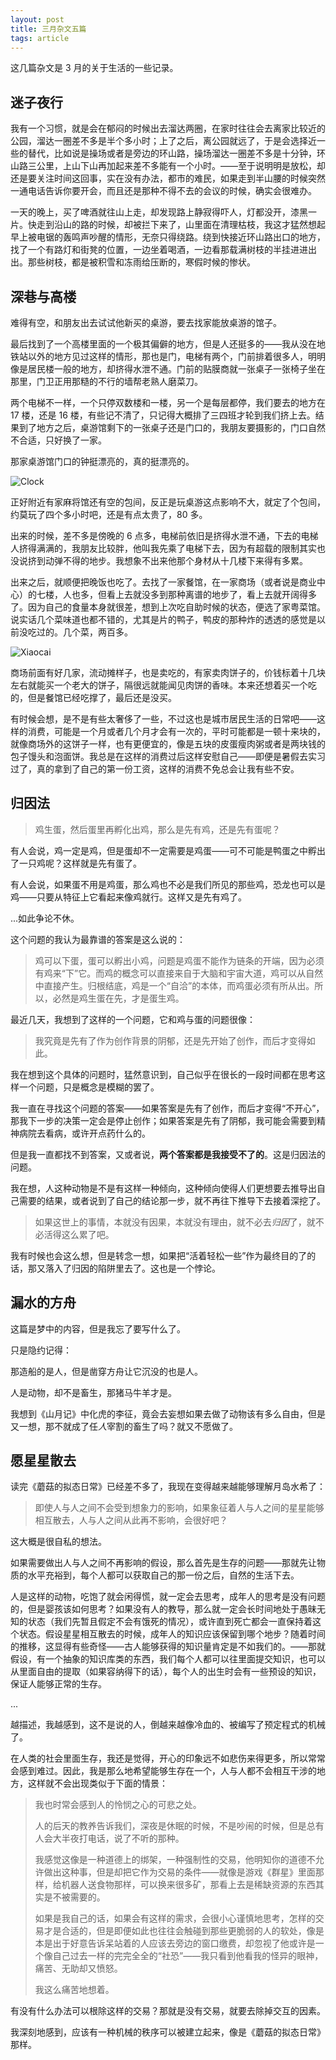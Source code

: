 ```yaml
---
layout: post
title: 三月杂文五篇
tags: article
---
```


这几篇杂文是 3 月的关于生活的一些记录。

## 迷子夜行

我有一个习惯，就是会在郁闷的时候出去溜达两圈，在家时往往会去离家比较近的公园，溜达一圈差不多是半个多小时；上了之后，离公园就远了，于是会选择近一些的替代，比如说是操场或者是旁边的环山路，操场溜达一圈差不多是十分钟，环山路三公里，上山下山再加起来差不多能有一个小时。——至于说明明是放松，却还是要关注时间这回事，实在没有办法，都市的难民，如果走到半山腰的时候突然一通电话告诉你要开会，而且还是那种不得不去的会议的时候，确实会很难办。

一天的晚上，买了啤酒就往山上走，却发现路上静寂得吓人，灯都没开，漆黑一片。快走到沿山的路的时候，却被拦下来了，山里面在清理枯枝，我这才猛然想起早上被电锯的轰鸣声吵醒的情形，无奈只得绕路。绕到快接近环山路出口的地方，找了一个有路灯和街凳的位置，一边坐着喝酒，一边看那载满树枝的半挂进进出出。那些树枝，都是被积雪和冻雨给压断的，寒假时候的惨状。

## 深巷与高楼

难得有空，和朋友出去试试他新买的桌游，要去找家能放桌游的馆子。

最后找到了一个高楼里面的一个极其偏僻的地方，但是人还挺多的——我从没在地铁站以外的地方见过这样的情形，那也是门，电梯有两个，门前排着很多人，明明像是居民楼一般的地方，却挤得水泄不通。门前的贴膜商就一张桌子一张椅子坐在那里，门卫正用那糙的不行的墙帮老熟人磨菜刀。

两个电梯不一样，一个只停双数楼和一楼，另一个是每层都停，我们要去的地方在 17 楼，还是 16 楼，有些记不清了，只记得大概排了三四班才轮到我们挤上去。结果到了地方之后，桌游馆剩下的一张桌子还是门口的，我朋友要摄影的，门口自然不合适，只好换了一家。

那家桌游馆门口的钟挺漂亮的，真的挺漂亮的。

![Clock](/assests/images/clock.jpg)

正好附近有家麻将馆还有空的包间，反正是玩桌游这点影响不大，就定了个包间，约莫玩了四个多小时吧，还是有点太贵了，80 多。

出来的时候，差不多是傍晚的 6 点多，电梯前依旧是挤得水泄不通，下去的电梯人挤得满满的，我朋友比较胖，他叫我先乘了电梯下去，因为有超载的限制其实也没说挤到动弹不得的地步。我想象不出来他那个身材从十几楼下来得有多累。

出来之后，就顺便把晚饭也吃了。去找了一家餐馆，在一家商场（或者说是商业中心）的七楼，人也多，但看上去就没多到那种离谱的地步了，看上去就开阔得多了。因为自己的食量本身就很差，想到上次吃自助时候的状态，便选了家粤菜馆。说实话几个菜味道也都不错的，尤其是片的鸭子，鸭皮的那种炸的透透的感觉是以前没吃过的。几个菜，两百多。

![Xiaocai](/assests/images/xiaocai.jpg)

商场前面有好几家，流动摊样子，也是卖吃的，有家卖肉饼子的，价钱标着十几块左右就能买一个老大的饼子，隔很远就能闻见肉饼的香味。本来还想着买一个吃的，但是餐馆已经吃撑了，最后还是没买。

有时候会想，是不是有些太奢侈了一些，不过这也是城市居民生活的日常吧——这样的消费，可能是一个月或者几个月才会有一次的，平时可能都是一顿十来块的，就像商场外的这饼子一样，也有更便宜的，像是五块的皮蛋瘦肉粥或者是两块钱的包子馒头和泡面饼。我总是在这样的消费过后这样安慰自己——即便是暑假去实习过了，真的拿到了自己的第一份工资，这样的消费不免总会让我有些不安。

## 归因法

> 鸡生蛋，然后蛋里再孵化出鸡，那么是先有鸡，还是先有蛋呢？

有人会说，鸡一定是鸡，但是蛋却不一定需要是鸡蛋——可不可能是鸭蛋之中孵出了一只鸡呢？这样就是先有蛋了。

有人会说，如果蛋不用是鸡蛋，那么鸡也不必是我们所见的那些鸡，恐龙也可以是鸡——只要从特征上它看起来像鸡就行。这样又是先有鸡了。

...如此争论不休。

这个问题的我认为最靠谱的答案是这么说的：

> 鸡可以下蛋，蛋可以孵出小鸡，问题是鸡蛋不能作为链条的开端，因为必须有鸡来“下”它。而鸡的概念可以直接来自于大脑和宇宙大道，鸡可以从自然中直接产生。归根结底，鸡是一个“自洽”的本体，而鸡蛋必须有所从出。所以，必然是鸡生蛋在先，才是蛋生鸡。

最近几天，我想到了这样的一个问题，它和鸡与蛋的问题很像：

> 我究竟是先有了作为创作背景的阴郁，还是先开始了创作，而后才变得如此。

我在想到这个具体的问题时，猛然意识到，自己似乎在很长的一段时间都在思考这样一个问题，只是概念是模糊的罢了。

我一直在寻找这个问题的答案——如果答案是先有了创作，而后才变得“不开心”，那我下一步的决策一定会是停止创作；如果答案是先有了阴郁，我可能会需要到精神病院去看病，或许开点药什么的。

但是我一直都找不到答案，又或者说，**两个答案都是我接受不了的**。这是归因法的问题。

我在想，人这种动物是不是有这样一种倾向，这种倾向使得人们更想要去推导出自己需要的结果，或者说到了自己的结论那一步，就不再往下推导下去接着深挖了。

> 如果这世上的事情，本就没有因果，本就没有理由，就不必去*归因*了，就不必活得这么累了吧。

我有时候也会这么想，但是转念一想，如果把“活着轻松一些”作为最终目的了的话，那又落入了归因的陷阱里去了。这也是一个悖论。

## 漏水的方舟

这篇是梦中的内容，但是我忘了要写什么了。

只是隐约记得：

那造船的是人，但是凿穿方舟让它沉没的也是人。

人是动物，却不是畜生，那猪马牛羊才是。

我想到《山月记》中化虎的李征，竟会去妄想如果去做了动物该有多么自由，但是又一想，那不就成了任*人*宰割的畜生了吗？就又不愿做了。

## 愿星星散去

读完《蘑菇的拟态日常》已经差不多了，我现在变得越来越能够理解月岛水希了：

> 即使人与人之间不会受到想象力的影响，如果象征着人与人之间的星星能够相互散去，人与人之间从此再不影响，会很好吧？

这大概是很自私的想法。

如果需要做出人与人之间不再影响的假设，那么首先是生存的问题——那就先让物质的水平充裕到，每个人都可以获取自己的那一份之后，自然的生活下去。

人是这样的动物，吃饱了就会闲得慌，就一定会去思考，成年人的思考是没有问题的，但是婴孩该如何思考？如果没有人的教导，那么就一定会长时间地处于愚昧无知的状态（我们先暂且假定不会有饿死的情况），或许直到死亡都会一直保持着这个状态。假设星星相互散去的时候，成年人的知识应该保留到哪个地步？随着时间的推移，这显得有些奇怪——古人能够获得的知识量肯定是不如我们的。——那就假设，有一个抽象的知识库类的东西，我们每个人都可以往里面提交知识，也可以从里面自由的提取（如果容纳得下的话），每个人的出生时会有一些预设的知识，保证人能够正常的生存。

...

越描述，我越感到，这不是说的人，倒越来越像冷血的、被编写了预定程式的机械了。

在人类的社会里面生存，我还是觉得，开心的印象远不如悲伤来得更多，所以常常会感到难过。因此，我是那么地希望能够生存在一个，人与人都不会相互干涉的地方，这样就不会出现类似于下面的情景：

> 我也时常会感到人的怜悯之心的可悲之处。
> 
> 人的后天的教养告诉我们，深夜是休眠的时候，不是吵闹的时候，但是总有人会大半夜打电话，说了不听的那种。
> 
> 我感觉这像是一种道德上的绑架，一种强制性的交易，他明知你的道德不允许做出这种事，但是却把它作为交易的条件——就像是游戏《群星》里面那样，给机器人送食物那样，可以换来很多矿，那看上去是稀缺资源的东西其实是不被需要的。
> 
> 如果是我自己的话，如果会有这样的需求，会很小心谨慎地思考，怎样的交易才是合适的，但是即便如此也往往会触碰到那些更脆弱的人的软处，像是本是出于好意告诉呆站着的人应该去旁边的窗口缴费，却忽视了他或许是一个像自己过去一样的完完全全的“社恐”——我只看到他看我的怪异的眼神，痛苦、无助却又愤怒。
> 
> 我这么痛苦地想着。

有没有什么办法可以根除这样的交易？那就是没有交易，就要去除掉交互的因素。

我深刻地感到，应该有一种机械的秩序可以被建立起来，像是《蘑菇的拟态日常》那样。